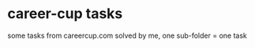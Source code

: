 career-cup tasks
================

some tasks from careercup.com solved by me, one sub-folder = one task
